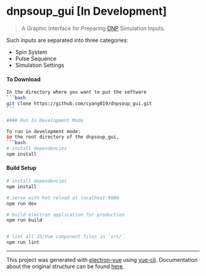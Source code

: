 # dnpsoup_gui [In Development]

> A Graphic Interface for Preparing [DNP](https://en.wikipedia.org/wiki/Dynamic_nuclear_polarization) Simulation Inputs.

Such inputs are separated into three categories:
  - Spin System
  - Pulse Sequence
  - Simulation Settings


#### To Download
`````bash
In the directory where you want to put the software
```bash
git clone https://github.com/cyang019/dnpsoup_gui.git
```

#### Run In Development Mode

To run in development mode:
in the root directory of the dnpsoup_gui,
```bash
# install dependencies
npm install
````````


#### Build Setup

``` bash
# install dependencies
npm install

# serve with hot reload at localhost:9080
npm run dev

# build electron application for production
npm run build


# lint all JS/Vue component files in `src/`
npm run lint

```

---

This project was generated with [electron-vue](https://github.com/SimulatedGREG/electron-vue) using [vue-cli](https://github.com/vuejs/vue-cli). Documentation about the original structure can be found [here](https://simulatedgreg.gitbooks.io/electron-vue/content/index.html).
